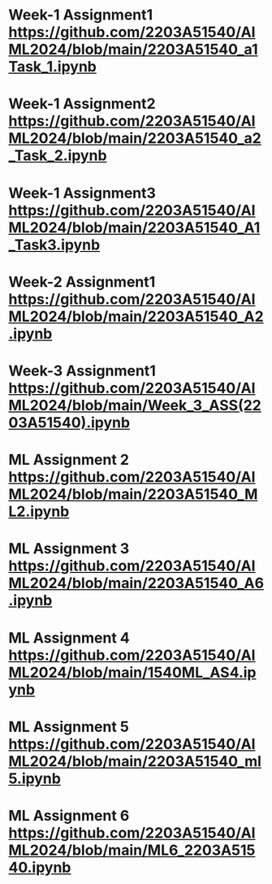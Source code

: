 # Week-1 Assignment1 https://github.com/2203A51540/AIML2024/blob/main/2203A51540_a1Task_1.ipynb
# Week-1 Assignment2 https://github.com/2203A51540/AIML2024/blob/main/2203A51540_a2_Task_2.ipynb
# Week-1 Assignment3 https://github.com/2203A51540/AIML2024/blob/main/2203A51540_A1_Task3.ipynb
# Week-2 Assignment1 https://github.com/2203A51540/AIML2024/blob/main/2203A51540_A2.ipynb
# Week-3 Assignment1 https://github.com/2203A51540/AIML2024/blob/main/Week_3_ASS(2203A51540).ipynb
# ML Assignment 2 https://github.com/2203A51540/AIML2024/blob/main/2203A51540_ML2.ipynb
# ML Assignment 3 https://github.com/2203A51540/AIML2024/blob/main/2203A51540_A6.ipynb
# ML Assignment 4 https://github.com/2203A51540/AIML2024/blob/main/1540ML_AS4.ipynb
# ML Assignment 5 https://github.com/2203A51540/AIML2024/blob/main/2203A51540_ml5.ipynb
# ML Assignment 6 https://github.com/2203A51540/AIML2024/blob/main/ML6_2203A51540.ipynb

